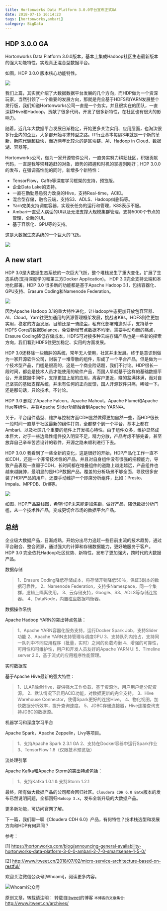 ```yaml
---
title: Hortonworks Data Platform 3.0.0平台宣布正式GA
date: 2018-07-15 16:14:23
tags: [hortonworks,ambari]
category: BigData
---
```


## HDP 3.0.0 GA 

Hortonworks Data Platform 3.0.0版本，基本上集成Hadoop社区生态最新版本的强大功能特性，实现真正混合型数据平台。

如图，HDP 3.0.0 版本核心功能特性。

![](https://2xbbhjxc6wk3v21p62t8n4d4-wpengine.netdna-ssl.com/wp-content/uploads/2018/07/HDP-3.0-benefits.png)

我们上篇，其实就介绍了大数据数据平台发展的几个方向，而HDP做为一个资深玩家，当然引领了一个重要的发展方向，那就是完全基于HDFS和YARN发展整个发行版，我们知道Hortonworks公司一直是一个务实，并且很实在的团队，一直深耕Hive和Hadoop，贡献了很多代码，开发了很多新特性，在社区也有很大的影响力。

随着，近几年大数据平台发展日渐稳定，开始更多关注实用、应用层面，也淘汰很多行业内的企业。大多都开始寻求转型之路。IT行业基本每隔3年就是一个新的革新，新陈代谢超级快，而近两年比较火的是区块链、AI、Hadoop in Cloud、数据湖、容器等。

Hortonworks公司，做为一家开源软件公司，一直务实努力耕耘社区，积极贡献代码，一直是我等崇拜追赶的对象，趋势的把握和时机的掌握刚刚好；HDP 3.0.0 的发布，在强调高性能的同时，新增多个新特性：

* TensorFlow，Caffe等深度学习框架的支持，预览版。
* 企业Data Lake的支持。
* 一直在勤勤恳恳努力改良的Hive，支持Real-time，ACID。
* 混合型存储，融合云端，支持S3、ADLS、Hadoop纠删码等。
* Yarn完美支持调度容器，实现长任务的运行和管理，K8S表示不服。
* Ambari一直受人病诟的UI以及无法支撑大规模集群管理，支持5000个节点的管理，全新的UI。
* 基于容器化、GPU等的支持。

这是大数据生态系统的一个巨大的飞跃。

![](https://www.itweet.cn/screenshots/Hortonworks-HDP-3-0-GA.png)

## A new start

HDP 3.0是大数据生态系统的一次巨大飞跃，整个堆栈发生了重大变化，扩展了生态系统(支持深度学习和第三方Docker Application)。 HDP 3.0完全支持云端和本地化部署。HDP 3.0 很多新的功能都是基于Apache Hadoop 3.1，包括容器化、GPU支持、Erasure Coding和Namenode Federation。

![](https://2xbbhjxc6wk3v21p62t8n4d4-wpengine.netdna-ssl.com/wp-content/uploads/2018/07/HDP-3.0-Marketecture.png)

因为Apache Hadoop 3.1的重大特性进化，让Hadoop生态更加开放包容容器、AI、Cloud。Yarn往更加通用的资源管理框架发展，挑战者K8s。HDFS则往更加实用，稳定的方面发展，目前还是一骑绝尘，私有化部署难逢对手，支持基于HDFS Core的数据Balance，免受新增节点数据不均衡，需要手动均衡的痛点，Erasure Coding降低存储成本，HDFS可对接多种云端存储产品也是一些新的探索方向，我们看到HDFS往更加稳定、实用的方面发展。

HDP 3.0还移除一些臃肿的系统，常年无人使用，社区并未发展。终于是意识到做为一家开源软件公司，封装了一堆零散的组件，形成了一个平台产品，但是做为一个技术型产品，门槛是很高的，这是一个商业险话题，我们不讨论。HDP很长一段时间，都会是技术人员才能使用的软件产品，而国人早就基于这样的基础数据平台，开发数据中间件，支撑更加上层的应用，离客户更近，赚的盆满钵满，而对自己坚实的基础支撑系统，并未有任何的正向反馈，国人开源软件只痛，唏嘘一下。还是那句话，只论技术，不讨论。

HDP 3.0 删除了Apache Falcon，Apache Mahout，Apache Flume和Apache Hue等组件，并将Apache Slider功能融合到Apache YARN中。

关于，平台组件选型、维护与控制方面CDH显然做得更加自然一些，而HDP很长一段时间一直基于社区最新的组件打包，全都整个到一个平台，基本上都在Ambari、以及社区几个重要的组件上开发核心特性。由于组件众多，维护显然成本巨大，对于一些边缘性组件投入明显不足，精力分散，产品考虑不够完备，甚至放弃自己辛辛苦苦设计的软件，开源之路未顺利进行下去。

HDP 3.0.0 我看到了一些全新的变化，这是很好的开始，HDP产品化工作一直不如CDH，还是一个非常技术性的产品，并且对自身组件没有很强的把控能力，导致产品表现一直弱于CDH，长时间都在堆叠组件的道路上越走越远，产品组件也越来越臃肿，最明显的是HDP数据产品，覆盖的分析场景不够全面，导致很多安装了HDP产品的用户，还要手动维护一个即席分析组件，比如：Presto、Impala、MPPDB、Drill等。

![](https://2xbbhjxc6wk3v21p62t8n4d4-wpengine.netdna-ssl.com/wp-content/uploads/2018/07/asparagus.png)

如图，HDP产品路线图，希望HDP未来能更加焦距，做好产品，降低数据分析门槛，从一个技术性产品，变成更切合市场的数据平台产品。

## 总结

企业级大数据产品，日渐成熟，开始分出尽力追赶一些目前主流的技术趋势，通过平台融合、整合资源，通过强大的计算和存储数据能力，更好地服务于客户。HDP 3.0 完全依托Hadoop社区优势、新特性，发布了更加强大，跨时代的大数据产品。

数据存储

> 1、Erasure Coding降低存储成本，将存储开销降低50％，保证3副本的数据可靠性。
> 2、Namenode Federation，支持多Namespace，同一个集群，逻辑上隔离使用。
> 3、云存储支持，Google、S3、ADLS等存储连接器。
> 4、DataNode，内置磁盘数据均衡器。

数据操作系统

Apache Hadoop YARN的突出特点包括：

> 1、Apache YARN容器化服务支持，运行Docker Spark Job，支持Slider功能
> 2、Apache YARN支持管理与调度GPU
> 3、支持队列内抢占，支持同一队列中不同应用程序（批量，实时）之间的负载均衡
> 4、增强的可靠性，可用性和可维护性，用户和开发人员友好的Apache YARN UI
> 5、Timeline server 2.0，基于流式的应用程序性能管理。

实时数据库

基于Apache Hive最新的强大特性：

> 1、LLAP融合Hive，提供强大工作负载，基于资源池，用户用户组分配资源。
> 2、默认情况下启用ACID功能，对数据更新的完全支持。
> 3、Hive Warehouse Connector，使得Spark更好的连接Hive。
> 4、物化视图，加快数据分析效率，提升查询速度。
> 5、JDBC存储连接器，Hive连接查询支持JDBC的数据源。

机器学习和深度学习平台

Apache Spark，Apache Zeppelin，Livy等项目。

> 1、支持Apache Spark 2.3.1 GA
> 2、支持在Docker容器中运行Spark作业
> 3、TensorFlow 1.8（仅限技术预览版）

流处理引擎

Apache Kafka和Apache Storm的突出特点包括：

> 1、支持Kafka 1.0.1 & 支持Storm 1.2.1

最终，所有做大数据产品的公司都会回归社区。`Cloudera CDH 6.0 Bate`版本的发布已然说明问题，全都回归`Hadoop 3.x`，发布全新升级的大数据产品。

更多新功能，可访问官网了解。

下一篇，我们聊一聊《Cloudera CDH 6.0》产品，有何特性？技术栈选型和发展方向和HDP有何异同？

参考：

[1] https://hortonworks.com/blog/announcing-general-availability-hortonworks-data-platform-3-0-0-ambari-2-7-0-smartsense-1-5-0/

[2] http://www.itweet.cn/2018/07/02/micro-service-architecture-based-on-restful/

欢迎关注微信公众号[Whoami]，阅读更多内容。

![Whoami公众号](https://github.com/itweet/labs/raw/master/common/img/weixin_public.gif)

原创文章，转载请注明： 转载自[Itweet](http://www.itweet.cn)的博客
`本博客的文章集合:` http://www.itweet.cn/archives/